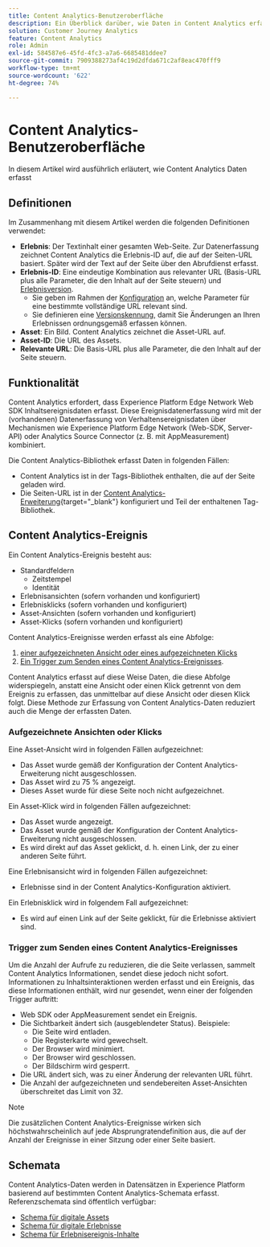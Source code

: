 ```yaml
---
title: Content Analytics-Benutzeroberfläche
description: Ein Überblick darüber, wie Daten in Content Analytics erfasst werden
solution: Customer Journey Analytics
feature: Content Analytics
role: Admin
exl-id: 584587e6-45fd-4fc3-a7a6-6685481ddee7
source-git-commit: 7909388273af4c19d2dfda671c2af8eac470fff9
workflow-type: tm+mt
source-wordcount: '622'
ht-degree: 74%

---
```


# Content Analytics-Benutzeroberfläche

In diesem Artikel wird ausführlich erläutert, wie Content Analytics Daten erfasst

## Definitionen

Im Zusammenhang mit diesem Artikel werden die folgenden Definitionen verwendet:

* **Erlebnis**: Der Textinhalt einer gesamten Web-Seite. Zur Datenerfassung zeichnet Content Analytics die Erlebnis-ID auf, die auf der Seiten-URL basiert. Später wird der Text auf der Seite über den Abrufdienst erfasst.
* **Erlebnis-ID**: Eine eindeutige Kombination aus relevanter URL (Basis-URL plus alle Parameter, die den Inhalt auf der Seite steuern) und [Erlebnisversion](manual.md#versioning).
   * Sie geben im Rahmen der [Konfiguration](configuration.md) an, welche Parameter für eine bestimmte vollständige URL relevant sind.
   * Sie definieren eine [Versionskennung](manual.md#versioning), damit Sie Änderungen an Ihren Erlebnissen ordnungsgemäß erfassen können.
* **Asset**: Ein Bild. Content Analytics zeichnet die Asset-URL auf.
* **Asset-ID**: Die URL des Assets.
* **Relevante URL**: Die Basis-URL plus alle Parameter, die den Inhalt auf der Seite steuern.


## Funktionalität

Content Analytics erfordert, dass Experience Platform Edge Network Web SDK Inhaltsereignisdaten erfasst. Diese Ereignisdatenerfassung wird mit der (vorhandenen) Datenerfassung von Verhaltensereignisdaten über Mechanismen wie Experience Platform Edge Network (Web-SDK, Server-API) oder Analytics Source Connector (z. B. mit AppMeasurement) kombiniert.

Die Content Analytics-Bibliothek erfasst Daten in folgenden Fällen:

* Content Analytics ist in der Tags-Bibliothek enthalten, die auf der Seite geladen wird.
* Die Seiten-URL ist in der [Content Analytics-Erweiterung](https://experienceleague.adobe.com/de/docs/experience-platform/tags/extensions/client/content-analytics/overview){target="_blank"} konfiguriert und Teil der enthaltenen Tag-Bibliothek.


## Content Analytics-Ereignis

Ein Content Analytics-Ereignis besteht aus:

* Standardfeldern
   * Zeitstempel
   * Identität
* Erlebnisansichten (sofern vorhanden und konfiguriert)
* Erlebnisklicks (sofern vorhanden und konfiguriert)
* Asset-Ansichten (sofern vorhanden und konfiguriert)
* Asset-Klicks (sofern vorhanden und konfiguriert)

Content Analytics-Ereignisse werden erfasst als eine Abfolge:

1. [einer aufgezeichneten Ansicht oder eines aufgezeichneten Klicks](#recorded-view-or-click)
1. [Ein Trigger zum Senden eines Content Analytics-Ereignisses](#trigger-to-send-a-content-analytics-event).

Content Analytics erfasst auf diese Weise Daten, die diese Abfolge widerspiegeln, anstatt eine Ansicht oder einen Klick getrennt von dem Ereignis zu erfassen, das unmittelbar auf diese Ansicht oder diesen Klick folgt. Diese Methode zur Erfassung von Content Analytics-Daten reduziert auch die Menge der erfassten Daten.

### Aufgezeichnete Ansichten oder Klicks

Eine Asset-Ansicht wird in folgenden Fällen aufgezeichnet:

* Das Asset wurde gemäß der Konfiguration der Content Analytics-Erweiterung nicht ausgeschlossen.
* Das Asset wird zu 75 % angezeigt.
* Dieses Asset wurde für diese Seite noch nicht aufgezeichnet.

Ein Asset-Klick wird in folgenden Fällen aufgezeichnet:

* Das Asset wurde angezeigt.
* Das Asset wurde gemäß der Konfiguration der Content Analytics-Erweiterung nicht ausgeschlossen.
* Es wird direkt auf das Asset geklickt, d. h. einen Link, der zu einer anderen Seite führt.

Eine Erlebnisansicht wird in folgenden Fällen aufgezeichnet:

* Erlebnisse sind in der Content Analytics-Konfiguration aktiviert.

Ein Erlebnisklick wird in folgendem Fall aufgezeichnet:

* Es wird auf einen Link auf der Seite geklickt, für die Erlebnisse aktiviert sind.


### Trigger zum Senden eines Content Analytics-Ereignisses

Um die Anzahl der Aufrufe zu reduzieren, die die Seite verlassen, sammelt Content Analytics Informationen, sendet diese jedoch nicht sofort. Informationen zu Inhaltsinteraktionen werden erfasst und ein Ereignis, das diese Informationen enthält, wird nur gesendet, wenn einer der folgenden Trigger auftritt:

* Web SDK oder AppMeasurement sendet ein Ereignis.
* Die Sichtbarkeit ändert sich (ausgeblendeter Status). Beispiele:
   * Die Seite wird entladen.
   * Die Registerkarte wird gewechselt.
   * Der Browser wird minimiert.
   * Der Browser wird geschlossen.
   * Der Bildschirm wird gesperrt.
* Die URL ändert sich, was zu einer Änderung der relevanten URL führt.
* Die Anzahl der aufgezeichneten und sendebereiten Asset-Ansichten überschreitet das Limit von 32.

>[!NOTE]
>
>Die zusätzlichen Content Analytics-Ereignisse wirken sich höchstwahrscheinlich auf jede Absprungratendefinition aus, die auf der Anzahl der Ereignisse in einer Sitzung oder einer Seite basiert.
>


## Schemata

Content Analytics-Daten werden in Datensätzen in Experience Platform basierend auf bestimmten Content Analytics-Schemata erfasst. Referenzschemata sind öffentlich verfügbar:

* [Schema für digitale Assets](https://github.com/adobe/xdm/blob/master/components/classes/digital-asset.schema.json)
* [Schema für digitale Erlebnisse](https://github.com/adobe/xdm/blob/master/components/classes/digital-experience.schema.json)
* [Schema für Erlebnisereignis-Inhalte](https://github.com/adobe/xdm/blob/master/components/fieldgroups/experience-event/experienceevent-content.schema.json)
